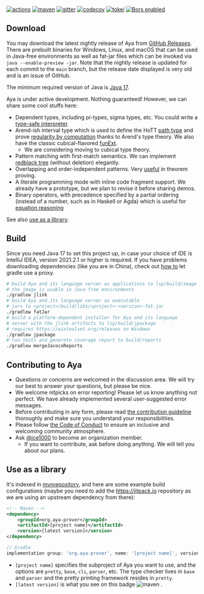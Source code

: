 [![actions]](https://github.com/aya-prover/aya-dev/actions/workflows/gradle-check.yml)
[![maven]][maven-repo]
[![gitter]](https://gitter.im/aya-prover/community?utm_source=badge&utm_medium=badge&utm_campaign=pr-badge)
[![codecov]](https://codecov.io/gh/aya-prover/aya-dev)
[![tokei]](https://github.com/XAMPPRocky/tokei)
[![Bors enabled](https://bors.tech/images/badge_small.svg)](https://app.bors.tech/repositories/37715)

## Download

You may download the latest nightly release of Aya from [GitHub Releases].
There are prebuilt binaries for Windows, Linux, and macOS that can be used
in Java-free environments as well as fat-jar files which can be invoked via `java --enable-preview -jar`.
Note that the nightly release is updated for each commit to the `main` branch,
but the release date displayed is very old and is an issue of GitHub.

The minimum required version of Java is [Java 17].

Aya is under active development. Nothing guaranteed! However, we can share some cool stuffs here:

+ Dependent types, including pi-types, sigma types, etc.
  You could write a [type-safe interpreter][gadt].
+ Arend-ish interval type which is used to define the HoTT [path type][oop]
  and prove [regularity by computation][regularity] thanks to Arend's type theory.
  We also have the classic cubical-flavored [funExt].
  + We are considering moving to cubical type theory.
+ Pattern matching with first-match semantics.
  We can implement [redblack tree][rbtree] (without deletion) elegantly.
+ Overlapping and order-independent patterns.
  Very [useful][oop] in theorem proving.
+ A literate programming mode with inline code fragment support.
  We already have a prototype, but we plan to revise it before sharing demos.
+ Binary operators, with precedence specified by a partial ordering
  (instead of a number, such as in Haskell or Agda)
  which is useful for [equation reasoning][assoc]

See also [use as a library](#use-as-a-library).

[GitHub Releases]: https://github.com/aya-prover/aya-dev/releases/tag/nightly-build
[Java 17]: https://jdk.java.net/17

## Build

Since you need Java 17 to set this project up,  in case your choice
of IDE is IntelliJ IDEA, version 2021.2.1 or higher is required.
If you have problems downloading dependencies (like you are in China),
check out [how to][proxy] let gradle use a proxy.

```bash
# build Aya and its language server as applications to lsp/build/image
# the image is usable in Java-free environments 
./gradlew jlink
# build Aya and its language server as executable
# jars to <project>/build/libs/<project>-<version>-fat.jar
./gradlew fatJar
# build a platform-dependent installer for Aya and its language
# server with the jlink artifacts to lsp/build/jpackage
# requires https://wixtoolset.org/releases on Windows
./gradlew jpackage
# run tests and generate coverage report to build/reports
./gradlew mergeJacocoReports
```

## Contributing to Aya

+ Questions or concerns are welcomed in the discussion area.
  We will try our best to answer your questions, but please be nice.
+ We welcome nitpicks on error reporting! Please let us know anything not perfect.
  We have already implemented several user-suggested error messages.
+ Before contributing in any form, please read
  [the contribution guideline](https://github.com/aya-prover/aya-dev/blob/master/.github/CONTRIBUTING.md) thoroughly
  and make sure you understand your responsibilities.
+ Please follow [the Code of Conduct](https://github.com/aya-prover/aya-dev/blob/master/.github/CODE_OF_CONDUCT.md) to
  ensure an inclusive and welcoming community atmosphere.
+ Ask [@ice1000] to become an organization member.
  + If you want to contribute, ask before doing anything.
    We will tell you about our plans.

[@ice1000]: https://github.com/ice1000
[actions]: https://github.com/aya-prover/aya-dev/actions/workflows/gradle-check.yml/badge.svg
[codecov]: https://img.shields.io/codecov/c/github/aya-prover/aya-dev?logo=codecov&logoColor=white
[gitter]: https://img.shields.io/gitter/room/aya-prover/community?color=cyan&logo=gitter
[jitpack]: https://img.shields.io/jitpack/v/github/aya-prover/aya-dev?logo=github
[tokei]: https://img.shields.io/tokei/lines/github/aya-prover/aya-dev?logo=java
[maven]: https://img.shields.io/maven-central/v/org.aya-prover/base?logo=gradle
[oop]: ../base/src/test/resources/success/common/src/Arith/Nat.aya
[proxy]: https://docs.gradle.org/current/userguide/build_environment.html#sec:accessing_the_web_via_a_proxy
[gadt]: ../base/src/test/resources/success/src/TypeSafeNorm.aya
[regularity]: ../base/src/test/resources/success/common/src/Paths.aya
[funExt]: ../base/src/test/resources/success/common/src/Paths.aya
[rbtree]: ../base/src/test/resources/success/common/src/Data/RedBlack.aya
[assoc]: ../base/src/test/resources/success/src/Assoc.aya
[maven-repo]: https://repo1.maven.org/maven2/org/aya-prover

## Use as a library

It's indexed in [mvnrepository](https://mvnrepository.com/artifact/org.aya-prover),
and here are some example build configurations (maybe you need to add the <https://jitpack.io>
repository as we are using an upstream dependency from there):

```xml
<!-- Maven -->
<dependency>
    <groupId>org.aya-prover</groupId>
    <artifactId>[project name]</artifactId>
    <version>[latest version]</version>
</dependency>
```

```groovy
// Gradle
implementation group: 'org.aya-prover', name: '[project name]', version: '[latest version]'
```

+ `[project name]` specifies the subproject of Aya you want to use, and the options are `pretty`, `base`, `cli`, `parser`, etc.
  The type checker lives in `base` and `parser` and the pretty printing framework resides in `pretty`.
+ `[latest version]` is what you see on this badge ![maven] .
